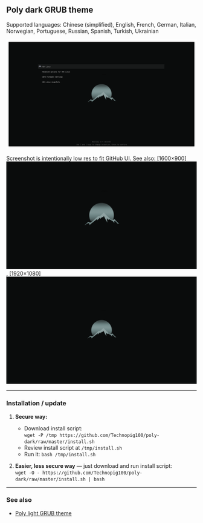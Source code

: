 ## Poly dark GRUB theme

Supported languages: Chinese (simplified), English, French, German, Italian, Norwegian, Portuguese, Russian, Spanish, Turkish, Ukrainian

![view](View-1.png?raw=true)

Screenshot is intentionally low res to fit GitHub UI. See also: [1600×900]![view](View-2.png?raw=true), [1920×1080]![view](View-3.png?raw=true)

---

### Installation / update

1. **Secure way:**
    - Download install script:  
    `wget -P /tmp https://github.com/Technopig100/poly-dark/raw/master/install.sh`
    - Review install script at `/tmp/install.sh`
    - Run it: `bash /tmp/install.sh`

2. **Easier, less secure way** — just download and run install script:  
    `wget -O - https://github.com/Technopig100/poly-dark/raw/master/install.sh | bash`

---

### See also

- [Poly light GRUB theme](https://github.com/Technopig100/poly-light)
